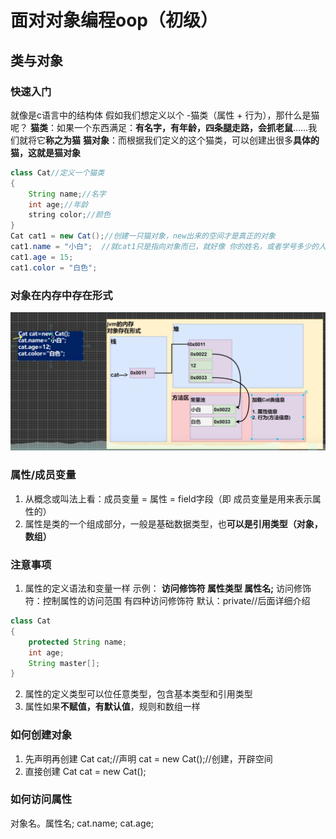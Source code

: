 # 面对对象编程oop（初级）
## 类与对象
### 快速入门
就像是c语言中的结构体
假如我们想定义以个 -猫类（属性 + 行为），那什么是猫呢？
**猫类**：如果一个东西满足：**有名字，有年龄，四条腿走路，会抓老鼠**……我们就将它**称之为猫**
**猫对象**：而根据我们定义的这个猫类，可以创建出很多**具体的猫，这就是猫对象**
```java
class Cat//定义一个猫类
{
    String name;//名字
    int age;//年龄
    string color;//颜色
}
Cat cat1 = new Cat();//创建一只猫对象，new出来的空间才是真正的对象
cat1.name = "小白";  //就cat1只是指向对象而已，就好像 你的姓名，或者学号多少的人，其实都指的是你自己，你自己才是对象
cat1.age = 15;
cat1.color = "白色";
```
### 对象在内存中存在形式
![](../%E5%AF%B9%E8%B1%A1%E5%AD%98%E5%9C%A8%E5%BD%A2%E5%BC%8F.png)
### 属性/成员变量
1. 从概念或叫法上看：成员变量 = 属性 = field字段（即 成员变量是用来表示属性的）
2. 属性是类的一个组成部分，一般是基础数据类型，也**可以是引用类型（对象，数组）**
### 注意事项
1. 属性的定义语法和变量一样 示例： **访问修饰符 属性类型 属性名;**
访问修饰符：控制属性的访问范围
有四种访问修饰符 默认：private//后面详细介绍
```java
class Cat
{
    protected String name;
    int age;
    String master[]; 
}
```
2. 属性的定义类型可以位任意类型，包含基本类型和引用类型
2. 属性如果**不赋值，有默认值**，规则和数组一样
### 如何创建对象
1. 先声明再创建
   Cat cat;//声明
   cat = new Cat();//创建，开辟空间
2. 直接创建
   Cat cat = new Cat();
### 如何访问属性
对象名。属性名;
cat.name;
cat.age;